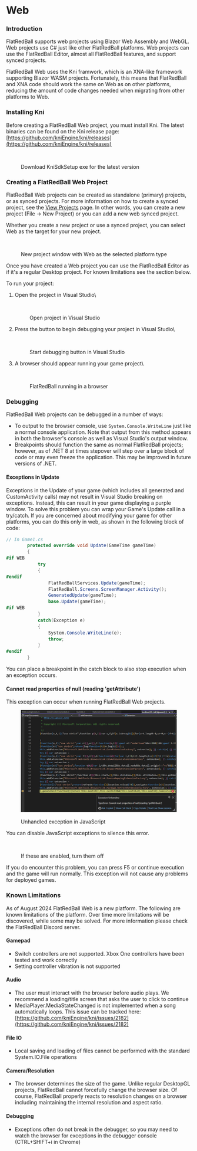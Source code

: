 # Web

### Introduction

FlatRedBall supports web projects using Blazor Web Assembly and WebGL. Web projects use C# just like other FlatRedBall platforms. Web projects can use the FlatRedBall Editor, almost all FlatRedBall features, and support synced projects.

FlatRedBall Web uses the Kni framwork, which is an XNA-like framework supporting Blazor WASM projects. Fortunately, this means that FlatRedBall and XNA code should work the same on Web as on other platforms, reducing the amount of code changes needed when migrating from other platforms to Web.

### Installing Kni

Before creating a FlatRedBall Web project, you must install Kni. The latest binaries can be found on the Kni release page: [https://github.com/kniEngine/kni/releases](https://github.com/kniEngine/kni/releases)

<figure><img src="../../.gitbook/assets/image (343).png" alt=""><figcaption><p>Download KniSdkSetup exe for the latest version</p></figcaption></figure>

### Creating a FlatRedBall Web Project

FlatRedBall Web projects can be created as standalone (primary) projects, or as synced projects. For more information on how to create a synced project, see the [View Projects](../menu/project/view-projects.md) page. In other words, you can create a new project (File -> New Project) or you can add a new web synced project.

Whether you create a new project or use a synced project, you can select Web as the target for your new project.

<figure><img src="../../.gitbook/assets/image (13).png" alt=""><figcaption><p>New project window with Web as the selected platform type</p></figcaption></figure>

Once you have created a Web project you can use the FlatRedBall Editor as if it's a regular Desktop project. For known limitations see the section below.

To run your project:

1.  Open the project in Visual Studio\


    <figure><img src="../../.gitbook/assets/image (14).png" alt=""><figcaption><p>Open project in Visual Studio</p></figcaption></figure>
2.  Press the button to begin debugging your project in Visual Studio\


    <figure><img src="../../.gitbook/assets/image (15).png" alt=""><figcaption><p>Start debugging button in Visual Studio</p></figcaption></figure>


3.  A browser should appear running your game project\


    <figure><img src="../../.gitbook/assets/image (16).png" alt=""><figcaption><p>FlatRedBall running in a browser</p></figcaption></figure>

### Debugging

FlatRedBall Web projects can be debugged in a number of ways:

* To output to the browser console, use `System.Console.WriteLine` just like a normal console application. Note that output from this method appears in both the browser's console as well as Visual Studio's output window.
* Breakpoints should function the same as normal FlatRedBall projects; however, as of .NET 8 at times stepover will step over a large block of code or may even freeze the application. This may be improved in future versions of .NET.

#### Exceptions in Update

Exceptions in the Update of your game (which includes all generated and CustomActivity calls) may not result in Visual Studio breaking on exceptions. Instead, this can result in your game displaying a purple window. To solve this problem you can wrap your Game's Update call in a try/catch. If you are concerned about modifying your game for other platforms, you can do this only in web, as shown in the following block of code:

```csharp
// In Game1.cs
        protected override void Update(GameTime gameTime)
        {
#if WEB
            try
            {
#endif
                FlatRedBallServices.Update(gameTime);
                FlatRedBall.Screens.ScreenManager.Activity();
                GeneratedUpdate(gameTime);
                base.Update(gameTime);
#if WEB
            }
            catch(Exception e)
            {
                System.Console.WriteLine(e);
                throw;
            }
#endif
        }
```

You can place a breakpoint in the catch block to also stop execution when an exception occurs.

#### Cannot read properties of null (reading 'getAttribute')

This exception can occur when running FlatRedBall Web projects.

<figure><img src="../../.gitbook/assets/image (1) (1) (1) (1) (1) (1) (1) (1) (1).png" alt=""><figcaption><p>Unhandled exception in JavaScript</p></figcaption></figure>

You can disable JavaScript exceptions to silence this error.&#x20;

<figure><img src="../../.gitbook/assets/27_10 39 51.png" alt=""><figcaption><p>If these are enabled, turn them off</p></figcaption></figure>

If you do encounter this problem, you can press F5 or continue execution and the game will run normally. This exception will not cause any problems for deployed games.

### Known Limitations

As of August 2024 FlatRedBall Web is a new platform. The following are known limitations of the platform. Over time more limitations will be discovered, while some may be solved. For more information please check the FlatRedBall Discord server.

#### Gamepad

* Switch controllers are not supported. Xbox One controllers have been tested and work correctly
* Setting controller vibration is not supported

#### Audio

* The user must interact with the browser before audio plays. We recommend a loading/title screen that asks the user to click to continue
* MediaPlayer.MediaStateChanged is not implemented when a song automatically loops. This issue can be tracked here: [https://github.com/kniEngine/kni/issues/2182](https://github.com/kniEngine/kni/issues/2182)

#### File IO

* Local saving and loading of files cannot be performed with the standard System.IO.File operations

#### Camera/Resolution

* The browser determines the size of the game. Unlike regular DesktopGL projects, FlatRedBall cannot forcefully change the browser size. Of course, FlatRedBall properly reacts to resolution changes on a browser including maintaining the internal resolution and aspect ratio.

#### Debugging

* Exceptions often do not break in the debugger, so you may need to watch the browser for exceptions in the debugger console (CTRL+SHIFT+i in Chrome)
